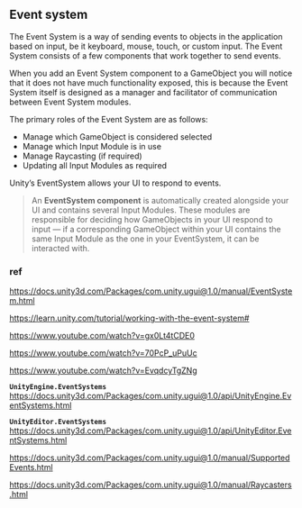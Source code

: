 ## Event system
The Event System is a way of sending events to objects in the application based on input, be it keyboard, mouse, touch, or custom input. The Event System consists of a few components that work together to send events.

When you add an Event System component to a GameObject you will notice that it does not have much functionality exposed, this is because the Event System itself is designed as a manager and facilitator of communication between Event System modules.

The primary roles of the Event System are as follows:

-   Manage which GameObject is considered selected
-   Manage which Input Module is in use
-   Manage Raycasting (if required)
-   Updating all Input Modules as required


Unity’s EventSystem allows your UI to respond to events.

> An **EventSystem component** is automatically created alongside your UI and contains several Input Modules. These modules are responsible for deciding how GameObjects in your UI respond to input — if a corresponding GameObject within your UI contains the same Input Module as the one in your EventSystem, it can be interacted with.










### ref
https://docs.unity3d.com/Packages/com.unity.ugui@1.0/manual/EventSystem.html

https://learn.unity.com/tutorial/working-with-the-event-system#

https://www.youtube.com/watch?v=gx0Lt4tCDE0

https://www.youtube.com/watch?v=70PcP_uPuUc

https://www.youtube.com/watch?v=EvqdcyTgZNg

**`UnityEngine.EventSystems`** \
https://docs.unity3d.com/Packages/com.unity.ugui@1.0/api/UnityEngine.EventSystems.html

**`UnityEditor.EventSystems`** \
https://docs.unity3d.com/Packages/com.unity.ugui@1.0/api/UnityEditor.EventSystems.html

https://docs.unity3d.com/Packages/com.unity.ugui@1.0/manual/SupportedEvents.html

https://docs.unity3d.com/Packages/com.unity.ugui@1.0/manual/Raycasters.html
